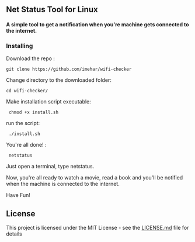 ## Net Status Tool for Linux

#### A simple tool to get a notification when you're machine gets connected to the internet.


### Installing

Download the repo :
```
git clone https://github.com/imehar/wifi-checker
```

Change directory to the downloaded folder:
```
cd wifi-checker/
```

Make installation script executable: 
```
 chmod +x install.sh
```

run the script:
```
 ./install.sh
```

You're all done! :
```
 netstatus
```

Just open a terminal, type netstatus.

Now, you're all ready to watch a movie, read a book and you'll be notified when the machine is connected to the internet.




Have Fun!

## License

This project is licensed under the MIT License - see the [LICENSE.md](LICENSE) file for details
